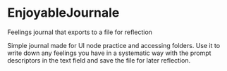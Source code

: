 # EnjoyableJournale
Feelings journal that exports to a file for reflection

Simple journal made for UI node practice and accessing folders. Use it to write down any feelings you have in a systematic way with the prompt descriptors in the text field and save the file for later reflection.